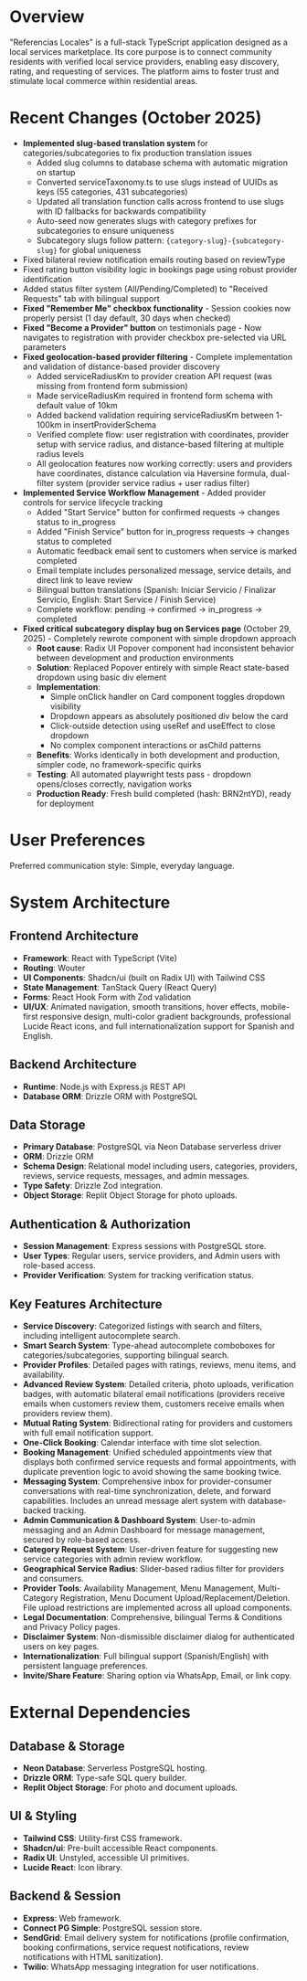 # Overview

"Referencias Locales" is a full-stack TypeScript application designed as a local services marketplace. Its core purpose is to connect community residents with verified local service providers, enabling easy discovery, rating, and requesting of services. The platform aims to foster trust and stimulate local commerce within residential areas.

# Recent Changes (October 2025)

- **Implemented slug-based translation system** for categories/subcategories to fix production translation issues
  - Added slug columns to database schema with automatic migration on startup
  - Converted serviceTaxonomy.ts to use slugs instead of UUIDs as keys (55 categories, 431 subcategories)
  - Updated all translation function calls across frontend to use slugs with ID fallbacks for backwards compatibility
  - Auto-seed now generates slugs with category prefixes for subcategories to ensure uniqueness
  - Subcategory slugs follow pattern: `{category-slug}-{subcategory-slug}` for global uniqueness
- Fixed bilateral review notification emails routing based on reviewType
- Fixed rating button visibility logic in bookings page using robust provider identification
- Added status filter system (All/Pending/Completed) to "Received Requests" tab with bilingual support
- **Fixed "Remember Me" checkbox functionality** - Session cookies now properly persist (1 day default, 30 days when checked)
- **Fixed "Become a Provider" button** on testimonials page - Now navigates to registration with provider checkbox pre-selected via URL parameters
- **Fixed geolocation-based provider filtering** - Complete implementation and validation of distance-based provider discovery
  - Added serviceRadiusKm to provider creation API request (was missing from frontend form submission)
  - Made serviceRadiusKm required in frontend form schema with default value of 10km
  - Added backend validation requiring serviceRadiusKm between 1-100km in insertProviderSchema
  - Verified complete flow: user registration with coordinates, provider setup with service radius, and distance-based filtering at multiple radius levels
  - All geolocation features now working correctly: users and providers have coordinates, distance calculation via Haversine formula, dual-filter system (provider service radius + user radius filter)
- **Implemented Service Workflow Management** - Added provider controls for service lifecycle tracking
  - Added "Start Service" button for confirmed requests → changes status to in_progress
  - Added "Finish Service" button for in_progress requests → changes status to completed
  - Automatic feedback email sent to customers when service is marked completed
  - Email template includes personalized message, service details, and direct link to leave review
  - Bilingual button translations (Spanish: Iniciar Servicio / Finalizar Servicio, English: Start Service / Finish Service)
  - Complete workflow: pending → confirmed → in_progress → completed
- **Fixed critical subcategory display bug on Services page** (October 29, 2025) - Completely rewrote component with simple dropdown approach
  - **Root cause**: Radix UI Popover component had inconsistent behavior between development and production environments
  - **Solution**: Replaced Popover entirely with simple React state-based dropdown using basic div element
  - **Implementation**:
    - Simple onClick handler on Card component toggles dropdown visibility
    - Dropdown appears as absolutely positioned div below the card
    - Click-outside detection using useRef and useEffect to close dropdown
    - No complex component interactions or asChild patterns
  - **Benefits**: Works identically in both development and production, simpler code, no framework-specific quirks
  - **Testing**: All automated playwright tests pass - dropdown opens/closes correctly, navigation works
  - **Production Ready**: Fresh build completed (hash: BRN2ntYD), ready for deployment

# User Preferences

Preferred communication style: Simple, everyday language.

# System Architecture

## Frontend Architecture
- **Framework**: React with TypeScript (Vite)
- **Routing**: Wouter
- **UI Components**: Shadcn/ui (built on Radix UI) with Tailwind CSS
- **State Management**: TanStack Query (React Query)
- **Forms**: React Hook Form with Zod validation
- **UI/UX**: Animated navigation, smooth transitions, hover effects, mobile-first responsive design, multi-color gradient backgrounds, professional Lucide React icons, and full internationalization support for Spanish and English.

## Backend Architecture
- **Runtime**: Node.js with Express.js REST API
- **Database ORM**: Drizzle ORM with PostgreSQL

## Data Storage
- **Primary Database**: PostgreSQL via Neon Database serverless driver
- **ORM**: Drizzle ORM
- **Schema Design**: Relational model including users, categories, providers, reviews, service requests, messages, and admin messages.
- **Type Safety**: Drizzle Zod integration.
- **Object Storage**: Replit Object Storage for photo uploads.

## Authentication & Authorization
- **Session Management**: Express sessions with PostgreSQL store.
- **User Types**: Regular users, service providers, and Admin users with role-based access.
- **Provider Verification**: System for tracking verification status.

## Key Features Architecture
- **Service Discovery**: Categorized listings with search and filters, including intelligent autocomplete search.
- **Smart Search System**: Type-ahead autocomplete comboboxes for categories/subcategories, supporting bilingual search.
- **Provider Profiles**: Detailed pages with ratings, reviews, menu items, and availability.
- **Advanced Review System**: Detailed criteria, photo uploads, verification badges, with automatic bilateral email notifications (providers receive emails when customers review them, customers receive emails when providers review them).
- **Mutual Rating System**: Bidirectional rating for providers and customers with full email notification support.
- **One-Click Booking**: Calendar interface with time slot selection.
- **Booking Management**: Unified scheduled appointments view that displays both confirmed service requests and formal appointments, with duplicate prevention logic to avoid showing the same booking twice.
- **Messaging System**: Comprehensive inbox for provider-consumer conversations with real-time synchronization, delete, and forward capabilities. Includes an unread message alert system with database-backed tracking.
- **Admin Communication & Dashboard System**: User-to-admin messaging and an Admin Dashboard for message management, secured by role-based access.
- **Category Request System**: User-driven feature for suggesting new service categories with admin review workflow.
- **Geographical Service Radius**: Slider-based radius filter for providers and consumers.
- **Provider Tools**: Availability Management, Menu Management, Multi-Category Registration, Menu Document Upload/Replacement/Deletion. File upload restrictions are implemented across all upload components.
- **Legal Documentation**: Comprehensive, bilingual Terms & Conditions and Privacy Policy pages.
- **Disclaimer System**: Non-dismissible disclaimer dialog for authenticated users on key pages.
- **Internationalization**: Full bilingual support (Spanish/English) with persistent language preferences.
- **Invite/Share Feature**: Sharing option via WhatsApp, Email, or link copy.

# External Dependencies

## Database & Storage
- **Neon Database**: Serverless PostgreSQL hosting.
- **Drizzle ORM**: Type-safe SQL query builder.
- **Replit Object Storage**: For photo and document uploads.

## UI & Styling
- **Tailwind CSS**: Utility-first CSS framework.
- **Shadcn/ui**: Pre-built accessible React components.
- **Radix UI**: Unstyled, accessible UI primitives.
- **Lucide React**: Icon library.

## Backend & Session
- **Express**: Web framework.
- **Connect PG Simple**: PostgreSQL session store.
- **SendGrid**: Email delivery system for notifications (profile confirmation, booking confirmations, service request notifications, review notifications with HTML sanitization).
- **Twilio**: WhatsApp messaging integration for user notifications.